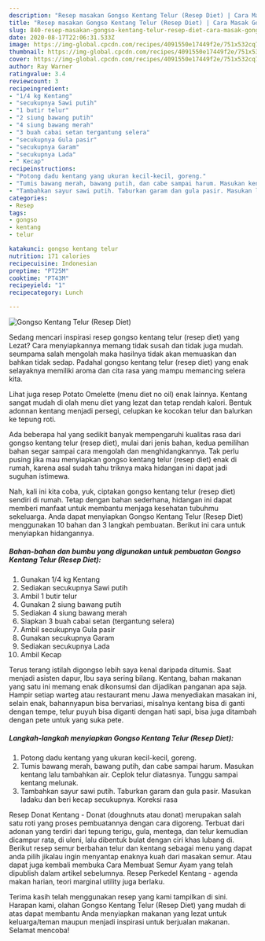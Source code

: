 ```yaml
---
description: "Resep masakan Gongso Kentang Telur (Resep Diet) | Cara Masak Gongso Kentang Telur (Resep Diet) Yang Enak Dan Mudah"
title: "Resep masakan Gongso Kentang Telur (Resep Diet) | Cara Masak Gongso Kentang Telur (Resep Diet) Yang Enak Dan Mudah"
slug: 840-resep-masakan-gongso-kentang-telur-resep-diet-cara-masak-gongso-kentang-telur-resep-diet-yang-enak-dan-mudah
date: 2020-08-17T22:06:31.533Z
image: https://img-global.cpcdn.com/recipes/4091550e17449f2e/751x532cq70/gongso-kentang-telur-resep-diet-foto-resep-utama.jpg
thumbnail: https://img-global.cpcdn.com/recipes/4091550e17449f2e/751x532cq70/gongso-kentang-telur-resep-diet-foto-resep-utama.jpg
cover: https://img-global.cpcdn.com/recipes/4091550e17449f2e/751x532cq70/gongso-kentang-telur-resep-diet-foto-resep-utama.jpg
author: Ray Warner
ratingvalue: 3.4
reviewcount: 3
recipeingredient:
- "1/4 kg Kentang"
- "secukupnya Sawi putih"
- "1 butir telur"
- "2 siung bawang putih"
- "4 siung bawang merah"
- "3 buah cabai setan tergantung selera"
- "secukupnya Gula pasir"
- "secukupnya Garam"
- "secukupnya Lada"
- " Kecap"
recipeinstructions:
- "Potong dadu kentang yang ukuran kecil-kecil, goreng."
- "Tumis bawang merah, bawang putih, dan cabe sampai harum. Masukan kentang lalu tambahkan air. Ceplok telur diatasnya. Tunggu sampai kentang melunak."
- "Tambahkan sayur sawi putih. Taburkan garam dan gula pasir. Masukan ladaku dan beri kecap secukupnya. Koreksi rasa"
categories:
- Resep
tags:
- gongso
- kentang
- telur

katakunci: gongso kentang telur 
nutrition: 171 calories
recipecuisine: Indonesian
preptime: "PT25M"
cooktime: "PT43M"
recipeyield: "1"
recipecategory: Lunch

---
```



![Gongso Kentang Telur (Resep Diet)](https://img-global.cpcdn.com/recipes/4091550e17449f2e/751x532cq70/gongso-kentang-telur-resep-diet-foto-resep-utama.jpg)

Sedang mencari inspirasi resep gongso kentang telur (resep diet) yang Lezat? Cara menyiapkannya memang tidak susah dan tidak juga mudah. seumpama salah mengolah maka hasilnya tidak akan memuaskan dan bahkan tidak sedap. Padahal gongso kentang telur (resep diet) yang enak selayaknya memiliki aroma dan cita rasa yang mampu memancing selera kita.

Lihat juga resep Potato Omelette (menu diet no oil) enak lainnya. Kentang sangat mudah di olah menu diet yang lezat dan tetap rendah kalori. Bentuk adonnan kentang menjadi persegi, celupkan ke kocokan telur dan balurkan ke tepung roti.

Ada beberapa hal yang sedikit banyak mempengaruhi kualitas rasa dari gongso kentang telur (resep diet), mulai dari jenis bahan, kedua pemilihan bahan segar sampai cara mengolah dan menghidangkannya. Tak perlu pusing jika mau menyiapkan gongso kentang telur (resep diet) enak di rumah, karena asal sudah tahu triknya maka hidangan ini dapat jadi suguhan istimewa.


Nah, kali ini kita coba, yuk, ciptakan gongso kentang telur (resep diet) sendiri di rumah. Tetap dengan bahan sederhana, hidangan ini dapat memberi manfaat untuk membantu menjaga kesehatan tubuhmu sekeluarga. Anda dapat menyiapkan Gongso Kentang Telur (Resep Diet) menggunakan 10 bahan dan 3 langkah pembuatan. Berikut ini cara untuk menyiapkan hidangannya.

<!--inarticleads1-->

##### Bahan-bahan dan bumbu yang digunakan untuk pembuatan Gongso Kentang Telur (Resep Diet):

1. Gunakan 1/4 kg Kentang
1. Sediakan secukupnya Sawi putih
1. Ambil 1 butir telur
1. Gunakan 2 siung bawang putih
1. Sediakan 4 siung bawang merah
1. Siapkan 3 buah cabai setan (tergantung selera)
1. Ambil secukupnya Gula pasir
1. Gunakan secukupnya Garam
1. Sediakan secukupnya Lada
1. Ambil  Kecap


Terus terang istilah digongso lebih saya kenal daripada ditumis. Saat menjadi asisten dapur, Ibu saya sering bilang. Kentang, bahan makanan yang satu ini memang enak dikonsumsi dan dijadikan panganan apa saja. Hampir setiap warteg atau restaurant menu Jawa menyediakan masakan ini, selain enak, bahannyapun bisa bervariasi, misalnya kentang bisa di ganti dengan tempe, telur puyuh bisa diganti dengan hati sapi, bisa juga ditambah dengan pete untuk yang suka pete. 

<!--inarticleads2-->

##### Langkah-langkah menyiapkan Gongso Kentang Telur (Resep Diet):

1. Potong dadu kentang yang ukuran kecil-kecil, goreng.
1. Tumis bawang merah, bawang putih, dan cabe sampai harum. Masukan kentang lalu tambahkan air. Ceplok telur diatasnya. Tunggu sampai kentang melunak.
1. Tambahkan sayur sawi putih. Taburkan garam dan gula pasir. Masukan ladaku dan beri kecap secukupnya. Koreksi rasa


Resep Donat Kentang - Donat (doughnuts atau donat) merupakan salah satu roti yang proses pembuatannya dengan cara digoreng. Terbuat dari adonan yang terdiri dari tepung terigu, gula, mentega, dan telur kemudian dicampur rata, di uleni, lalu dibentuk bulat dengan ciri khas lubang di. Berikut resep semur berbahan telur dan kentang sebagai menu yang dapat anda pilih jikalau ingin menyantap enaknya kuah dari masakan semur. Atau dapat juga kembali membuka Cara Membuat Semur Ayam yang telah dipublish dalam artikel sebelumnya. Resep Perkedel Kentang - agenda makan harian, teori marginal utility juga berlaku. 

Terima kasih telah menggunakan resep yang kami tampilkan di sini. Harapan kami, olahan Gongso Kentang Telur (Resep Diet) yang mudah di atas dapat membantu Anda menyiapkan makanan yang lezat untuk keluarga/teman maupun menjadi inspirasi untuk berjualan makanan. Selamat mencoba!
